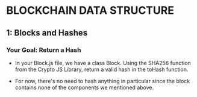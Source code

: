 # BLOCKCHAIN DATA STRUCTURE

## 1: Blocks and Hashes
### Your Goal: Return a Hash
- In your Block.js file, we have a class Block. Using the SHA256 function from the Crypto JS Library, return a valid hash in the toHash function.

- For now, there's no need to hash anything in particular since the block contains none of the components we mentioned above.